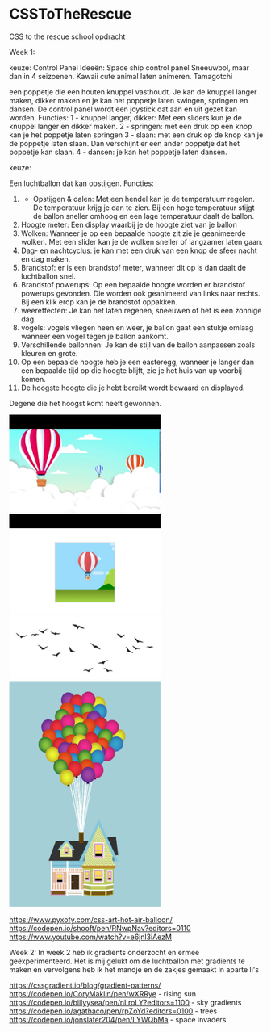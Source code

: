 # CSSToTheRescue
CSS to the rescue school opdracht

Week 1:

keuze: Control Panel 
Ideeën: 
Space ship control panel 
Sneeuwbol, maar dan in 4 seizoenen. 
Kawaii cute animal laten animeren.
Tamagotchi

een poppetje die een houten knuppel vasthoudt. Je kan de knuppel langer maken, dikker maken en je kan het poppetje laten swingen, springen en dansen.
De control panel wordt een joystick dat aan en uit gezet kan worden.
Functies: 
1 - knuppel langer, dikker: Met een sliders kun je de knuppel langer en dikker maken.
2 - springen: met een druk op een knop kan je het poppetje laten springen
3 - slaan: met een druk op de knop kan je de poppetje laten slaan. Dan verschijnt er een ander poppetje dat het poppetje kan slaan.
4 - dansen: je kan het poppetje laten dansen.

keuze:

Een luchtballon dat kan opstijgen.
Functies:
1. - Opstijgen & dalen: Met een hendel kan je de temperatuurr regelen. De temperatuur krijg je dan te zien. 
Bij een hoge temperatuur stijgt de ballon sneller omhoog en een lage temperatuur daalt de ballon.
2. Hoogte meter: Een display waarbij je de hoogte ziet van je ballon
3. Wolken: Wanneer je op een bepaalde hoogte zit zie je geanimeerde wolken. Met een slider kan je de wolken sneller of langzamer laten gaan.
4. Dag- en nachtcyclus: je kan met een druk van een knop de sfeer nacht en dag maken.
5. Brandstof: er is een brandstof meter, wanneer dit op is dan daalt de luchtballon snel.
6. Brandstof powerups: Op een bepaalde hoogte worden er brandstof powerups gevonden. Die worden ook geanimeerd van links naar rechts. Bij een klik erop kan je de brandstof oppakken.
7. weereffecten: Je kan het laten regenen, sneeuwen of het is een zonnige dag.
8. vogels: vogels vliegen heen en weer, je ballon gaat een stukje omlaag wanneer een vogel tegen je ballon aankomt.
9. Verschillende ballonnen: Je kan de stijl van de ballon aanpassen zoals kleuren en grote.
10. Op een bepaalde hoogte heb je een easteregg, wanneer je langer dan een bepaalde tijd op die hoogte blijft, zie je het huis van up voorbij komen.
11. De hoogste hoogte die je hebt bereikt wordt bewaard en displayed.

Degene die het hoogst komt heeft gewonnen.

<img src="readmeimg/afb2.jpg" alt="ballon1" width="300">
<img src="readmeimg/YzgobOJ-800.jpg" width="300" alt="ballon2">
<img src="readmeimg/vogels.jpg" width="300" alt="vogels">
<img src="readmeimg/uphouse.jpg" width="300" alt="uphouse">


https://www.pyxofy.com/css-art-hot-air-balloon/
https://codepen.io/shooft/pen/RNwpNav?editors=0110
https://www.youtube.com/watch?v=e6jnl3iAezM

Week 2:
In week 2 heb ik gradients onderzocht en ermee geëxperimenteerd. Het is mij gelukt om de luchtballon met gradients te maken en vervolgens heb ik het mandje en de zakjes gemaakt in aparte li's

https://cssgradient.io/blog/gradient-patterns/
https://codepen.io/CoryMaklin/pen/wXRRye - rising sun
https://codepen.io/billyysea/pen/nLroLY?editors=1100 - sky gradients
https://codepen.io/agathaco/pen/rpZoYd?editors=0100 - trees
https://codepen.io/jonslater204/pen/LYWQbMa - space invaders